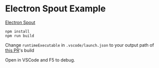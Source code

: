 # Electron Spout Example

[Electron Spout](https://github.com/reitowo/electron-spout)

```shell
npm install
npm run build
```

Change `runtimeExecutable` in `.vscode/launch.json` to your output path of [this PR](https://github.com/electron/electron/pull/42001)'s build

Open in VSCode and F5 to debug.